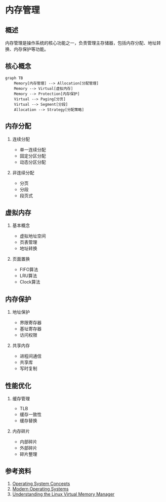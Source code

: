 # 内存管理

## 概述
内存管理是操作系统的核心功能之一，负责管理主存储器，包括内存分配、地址转换、内存保护等功能。

## 核心概念
```mermaid
graph TB
    Memory[内存管理] --> Allocation[分配管理]
    Memory --> Virtual[虚拟内存]
    Memory --> Protection[内存保护]
    Virtual --> Paging[分页]
    Virtual --> Segment[分段]
    Allocation --> Strategy[分配策略]
```

## 内存分配
1. 连续分配
   - 单一连续分配
   - 固定分区分配
   - 动态分区分配

2. 非连续分配
   - 分页
   - 分段
   - 段页式

## 虚拟内存
1. 基本概念
   - 虚拟地址空间
   - 页表管理
   - 地址转换

2. 页面置换
   - FIFO算法
   - LRU算法
   - Clock算法

## 内存保护
1. 地址保护
   - 界限寄存器
   - 基址寄存器
   - 访问权限

2. 共享内存
   - 进程间通信
   - 共享库
   - 写时复制

## 性能优化
1. 缓存管理
   - TLB
   - 缓存一致性
   - 缓存替换

2. 内存碎片
   - 内部碎片
   - 外部碎片
   - 碎片整理

## 参考资料
1. [Operating System Concepts](https://www.os-book.com/OS10/)
2. [Modern Operating Systems](https://www.pearson.com/us/higher-education/program/Tanenbaum-Modern-Operating-Systems-4th-Edition/PGM80736.html)
3. [Understanding the Linux Virtual Memory Manager](https://www.kernel.org/doc/gorman/html/understand/)
